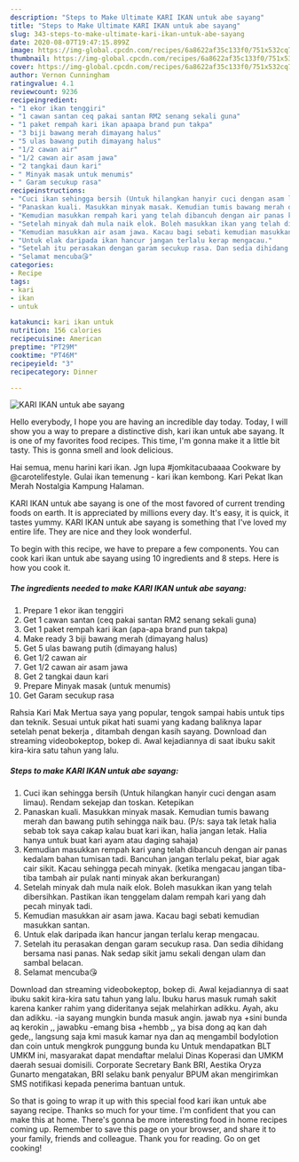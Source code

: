 ```yaml
---
description: "Steps to Make Ultimate KARI IKAN untuk abe sayang"
title: "Steps to Make Ultimate KARI IKAN untuk abe sayang"
slug: 343-steps-to-make-ultimate-kari-ikan-untuk-abe-sayang
date: 2020-08-07T19:47:15.899Z
image: https://img-global.cpcdn.com/recipes/6a8622af35c133f0/751x532cq70/kari-ikan-untuk-abe-sayang-resipi-foto-utama.jpg
thumbnail: https://img-global.cpcdn.com/recipes/6a8622af35c133f0/751x532cq70/kari-ikan-untuk-abe-sayang-resipi-foto-utama.jpg
cover: https://img-global.cpcdn.com/recipes/6a8622af35c133f0/751x532cq70/kari-ikan-untuk-abe-sayang-resipi-foto-utama.jpg
author: Vernon Cunningham
ratingvalue: 4.1
reviewcount: 9236
recipeingredient:
- "1 ekor ikan tenggiri"
- "1 cawan santan ceq pakai santan RM2 senang sekali guna"
- "1 paket rempah kari ikan apaapa brand pun takpa"
- "3 biji bawang merah dimayang halus"
- "5 ulas bawang putih dimayang halus"
- "1/2 cawan air"
- "1/2 cawan air asam jawa"
- "2 tangkai daun kari"
- " Minyak masak untuk menumis"
- " Garam secukup rasa"
recipeinstructions:
- "Cuci ikan sehingga bersih (Untuk hilangkan hanyir cuci dengan asam limau). Rendam sekejap dan toskan. Ketepikan"
- "Panaskan kuali. Masukkan minyak masak. Kemudian tumis bawang merah dan bawang putih sehingga naik bau. (P/s: saya tak letak halia sebab tok saya cakap kalau buat kari ikan, halia jangan letak. Halia hanya untuk buat kari ayam atau daging sahaja)"
- "Kemudian masukkan rempah kari yang telah dibancuh dengan air panas kedalam bahan tumisan tadi. Bancuhan jangan terlalu pekat, biar agak cair sikit. Kacau sehingga pecah minyak. (ketika mengacau jangan tiba-tiba tambah air pulak nanti minyak akan berkurangan)"
- "Setelah minyak dah mula naik elok. Boleh masukkan ikan yang telah dibersihkan. Pastikan ikan tenggelam dalam rempah kari yang dah pecah minyak tadi."
- "Kemudian masukkan air asam jawa. Kacau bagi sebati kemudian masukkan santan."
- "Untuk elak daripada ikan hancur jangan terlalu kerap mengacau."
- "Setelah itu perasakan dengan garam secukup rasa. Dan sedia dihidang bersama nasi panas. Nak sedap sikit jamu sekali dengan ulam dan sambal belacan."
- "Selamat mencuba😘"
categories:
- Recipe
tags:
- kari
- ikan
- untuk

katakunci: kari ikan untuk 
nutrition: 156 calories
recipecuisine: American
preptime: "PT29M"
cooktime: "PT46M"
recipeyield: "3"
recipecategory: Dinner

---
```



![KARI IKAN untuk abe sayang](https://img-global.cpcdn.com/recipes/6a8622af35c133f0/751x532cq70/kari-ikan-untuk-abe-sayang-resipi-foto-utama.jpg)

Hello everybody, I hope you are having an incredible day today. Today, I will show you a way to prepare a distinctive dish, kari ikan untuk abe sayang. It is one of my favorites food recipes. This time, I'm gonna make it a little bit tasty. This is gonna smell and look delicious.

Hai semua, menu harini kari ikan. Jgn lupa #jomkitacubaaaa Cookware by @carotelifestyle. Gulai ikan temenung - kari ikan kembong. Kari Pekat Ikan Merah Nostalgia Kampung Halaman.

KARI IKAN untuk abe sayang is one of the most favored of current trending foods on earth. It is appreciated by millions every day. It's easy, it is quick, it tastes yummy. KARI IKAN untuk abe sayang is something that I've loved my entire life. They are nice and they look wonderful.


To begin with this recipe, we have to prepare a few components. You can cook kari ikan untuk abe sayang using 10 ingredients and 8 steps. Here is how you cook it.

<!--inarticleads1-->

##### The ingredients needed to make KARI IKAN untuk abe sayang:

1. Prepare 1 ekor ikan tenggiri
1. Get 1 cawan santan (ceq pakai santan RM2 senang sekali guna)
1. Get 1 paket rempah kari ikan (apa-apa brand pun takpa)
1. Make ready 3 biji bawang merah (dimayang halus)
1. Get 5 ulas bawang putih (dimayang halus)
1. Get 1/2 cawan air
1. Get 1/2 cawan air asam jawa
1. Get 2 tangkai daun kari
1. Prepare  Minyak masak (untuk menumis)
1. Get  Garam secukup rasa


Rahsia Kari Mak Mertua saya yang popular, tengok sampai habis untuk tips dan teknik. Sesuai untuk pikat hati suami yang kadang baliknya lapar setelah penat bekerja , ditambah dengan kasih sayang. Download dan streaming videobokeptop, bokep di. Awal kejadiannya di saat ibuku sakit kira-kira satu tahun yang lalu. 

<!--inarticleads2-->

##### Steps to make KARI IKAN untuk abe sayang:

1. Cuci ikan sehingga bersih (Untuk hilangkan hanyir cuci dengan asam limau). Rendam sekejap dan toskan. Ketepikan
1. Panaskan kuali. Masukkan minyak masak. Kemudian tumis bawang merah dan bawang putih sehingga naik bau. (P/s: saya tak letak halia sebab tok saya cakap kalau buat kari ikan, halia jangan letak. Halia hanya untuk buat kari ayam atau daging sahaja)
1. Kemudian masukkan rempah kari yang telah dibancuh dengan air panas kedalam bahan tumisan tadi. Bancuhan jangan terlalu pekat, biar agak cair sikit. Kacau sehingga pecah minyak. (ketika mengacau jangan tiba-tiba tambah air pulak nanti minyak akan berkurangan)
1. Setelah minyak dah mula naik elok. Boleh masukkan ikan yang telah dibersihkan. Pastikan ikan tenggelam dalam rempah kari yang dah pecah minyak tadi.
1. Kemudian masukkan air asam jawa. Kacau bagi sebati kemudian masukkan santan.
1. Untuk elak daripada ikan hancur jangan terlalu kerap mengacau.
1. Setelah itu perasakan dengan garam secukup rasa. Dan sedia dihidang bersama nasi panas. Nak sedap sikit jamu sekali dengan ulam dan sambal belacan.
1. Selamat mencuba😘


Download dan streaming videobokeptop, bokep di. Awal kejadiannya di saat ibuku sakit kira-kira satu tahun yang lalu. Ibuku harus masuk rumah sakit karena kanker rahim yang dideritanya sejak melahirkan adikku. Ayah, aku dan adikku. -ia sayang mungkin bunda masuk angin. jawab nya +sini bunda aq kerokin ,, jawabku -emang bisa +hembb ,, ya bisa dong aq kan dah gede,, langsung saja kmi masuk kamar nya dan aq mengambil bodylotion dan coin untuk mengkrok punggung bunda ku Untuk mendapatkan BLT UMKM ini, masyarakat dapat mendaftar melalui Dinas Koperasi dan UMKM daerah sesuai domisili. Corporate Secretary Bank BRI, Aestika Oryza Gunarto mengatakan, BRI selaku bank penyalur BPUM akan mengirimkan SMS notifikasi kepada penerima bantuan untuk. 

So that is going to wrap it up with this special food kari ikan untuk abe sayang recipe. Thanks so much for your time. I'm confident that you can make this at home. There's gonna be more interesting food in home recipes coming up. Remember to save this page on your browser, and share it to your family, friends and colleague. Thank you for reading. Go on get cooking!
